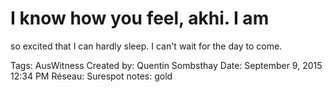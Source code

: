# I know how you feel, akhi. I am
so excited that I can hardly
sleep. I can't wait for the day
to come.

Tags: AusWitness
Created by: Quentin Sombsthay
Date: September 9, 2015 12:34 PM
Réseau: Surespot
notes: gold